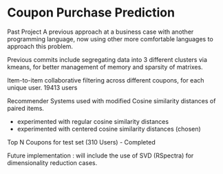 # Coupon Purchase Prediction
 Past Project
A previous approach at a business case with another programming language, now using other more comfortable languages to approach this problem.

Previous commits include segregating data into 3 different clusters via kmeans, for better management of memory and sparsity of matrixes.

Item-to-item collaborative filtering across different coupons, for each unique user. 19413 users

Recommender Systems used with modified Cosine similarity distances of paired items.
- experimented with regular cosine similarity distances
- experimented with centered cosine similarity distances (chosen)

Top N Coupons for test set (310 Users) - Completed

Future implementation : 
will include the use of SVD (RSpectra) for dimensionality reduction cases.
